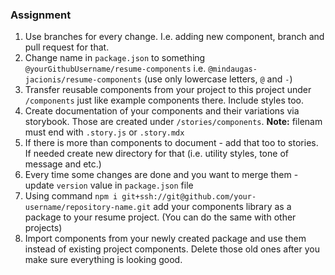 ### Assignment

1. Use branches for every change. I.e. adding new component, branch and pull request
   for that.
1. Change name in `package.json` to something `@yourGithubUsername/resume-components`
   i.e. `@mindaugas-jacionis/resume-components` (use only lowercase letters, `@` and `-`)
1. Transfer reusable components from your project to this project under `/components`
   just like example components there. Include styles too.
1. Create documentation of your components and their variations via storybook. Those
   are created under `/stories/components`. **Note:** filenam must end with `.story.js` or `.story.mdx`
1. If there is more than components to document - add that too to stories. If needed
   create new directory for that (i.e. utility styles, tone of message and etc.)
1. Every time some changes are done and you want to merge them - update `version`
   value in `package.json` file
1. Using command `npm i git+ssh://git@github.com/your-username/repository-name.git`
   add your components library as a package to your resume project.
   (You can do the same with other projects)
1. Import components from your newly created package and use them instead of
   existing project components. Delete those old ones after you make sure
   everything is looking good.
